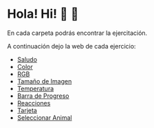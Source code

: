 # Hola! Hi! 👋 👋

En cada carpeta podrás encontrar la ejercitación.

A continuación dejo la web de cada ejercicio:

* [Saludo](https://maarcf.github.io/ejercitacion-DOM/1-saludo/)
* [Color](https://maarcf.github.io/ejercitacion-DOM/2-color/)
* [RGB](https://maarcf.github.io/ejercitacion-DOM/3-rgb/)
* [Tamaño de Imagen](https://maarcf.github.io/ejercitacion-DOM/4-imagen/)
* [Temperatura](https://maarcf.github.io/ejercitacion-DOM/5-temperatura/)
* [Barra de Progreso](https://maarcf.github.io/ejercitacion-DOM/6-progreso/)
* [Reacciones](https://maarcf.github.io/ejercitacion-DOM/7-reacciones/)
* [Tarjeta](https://maarcf.github.io/ejercitacion-DOM/8-card/)
* [Seleccionar Animal](https://maarcf.github.io/ejercitacion-DOM/9-animales/)

